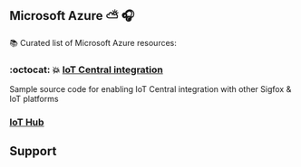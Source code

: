 
## Microsoft Azure :partly_sunny: 🎧

📚 Curated list of Microsoft Azure resources:


### :octocat: 💥 [IoT Central integration](https://github.com/Azure/iotc-device-bridge)
Sample source code for enabling IoT Central integration with other Sigfox & IoT platforms

### [IoT Hub]()


Support
-------
